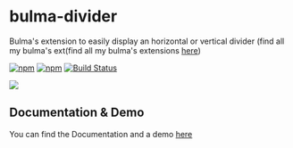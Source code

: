 # bulma-divider
Bulma's extension to easily display an horizontal or vertical divider
(find all my bulma's ext(find all my bulma's extensions [here](https://wikiki.github.io/bulma-extensions/overview))

[![npm](https://img.shields.io/npm/v/bulma-divider.svg)](https://www.npmjs.com/package/bulma-divider)
[![npm](https://img.shields.io/npm/dm/bulma-divider.svg)](https://www.npmjs.com/package/bulma-divider)
[![Build Status](https://travis-ci.org/Wikiki/bulma-divider.svg?branch=master)](https://travis-ci.org/Wikiki/bulma-divider)

<img src="https://img4.hostingpics.net/pics/552370ScreenShot20170809at203028.png">

Documentation & Demo
---
You can find the Documentation and a demo [here](https://wikiki.github.io/layout/divider/)
